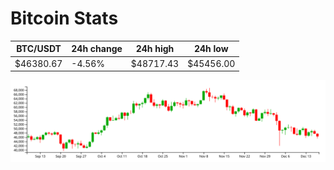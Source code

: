 # Bitcoin Stats

BTC/USDT|24h change|24h high|24h low|
|---|---|---|---|
|$46380.67|-4.56%|$48717.43|$45456.00|

<img src="./chart.svg">
